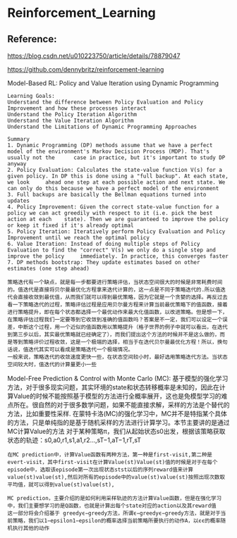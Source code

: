 Reinforcement_Learning
=====

Reference:
------

 https://blog.csdn.net/u010223750/article/details/78879047

 https://github.com/dennybritz/reinforcement-learning



 

Model-Based RL: Policy and Value Iteration using Dynamic Programming
	
	Learning Goals:
	Understand the difference between Policy Evaluation and Policy Improvement and how these processes interact
	Understand the Policy Iteration Algorithm
	Understand the Value Iteration Algorithm
	Understand the Limitations of Dynamic Programming Approaches

	Summary
	1. Dynamic Programming (DP) methods assume that we have a perfect model of the environment's Markov Decision Process (MDP). That's usually not the 		case in practice, but it's important to study DP anyway
	2. Policy Evaluation: Calculates the state-value function V(s) for a given policy. In DP this is done using a "full backup". At each state, we look 	ahead one step at each possible action and next state. We can only do this because we have a perfect model of the environment
	3. Full backups are basically the Bellman equations turned into updates
	4. Policy Improvement: Given the correct state-value function for a policy we can act greedily with respect to it (i.e. pick the best action at each 	state). Then we are guaranteed to improve the policy or keep it fixed if it's already optimal
	5. Policy Iteration: Iteratively perform Policy Evaluation and Policy Improvement until we reach the optimal policy
	6. Value Iteration: Instead of doing multiple steps of Policy Evaluation to find the "correct" V(s) we only do a single step and improve the policy 	immediately. In practice, this converges faster
	7. DP methods bootstrap: They update estimates based on other estimates (one step ahead)

	策略迭代有一个缺点，就是每一步都要进行策略评估，当状态空间很大的时候是非常耗费时间的。值迭代是直接将贝尔曼最优化方程拿来迭代计算的，这一点是不同于策略迭代的.所以值迭代会直接收敛到最优值，从而我们就可以得到最优策略，因为它就是一个贪婪的选择。再反过去看一下策略迭代的过程，策略评估过程是应用贝尔曼方程来计算当前最优策略下的值函数，接着进行策略提升，即在每个状态都选择一个最优动作来最大化值函数，以改进策略。但是想一下，在策略评估过程我们一定要等到它收敛到准确的值函数吗？答案是不一定，我们可以设定一个误差，中断这个过程，用一个近似的值函数用以策略提升（格子世界的例子中就可以看出，在迭代到第三步以后，其实最优策略就已经确定了），而我们提出这个方法的时候并不是这么做的，而是等到策略评价过程收敛，这是一个极端的选择，相当于在迭代贝尔曼最优化方程！所以，换句话说，值迭代其实可以看成是策略迭代一个极端情况。
	一般来说，策略迭代的收敛速度更快一些，在状态空间较小时，最好选用策略迭代方法。当状态空间较大时，值迭代的计算量更小一些


Model-Free Prediction & Control with Monte Carlo (MC):
	基于模型的强化学习方法，对于很多现实问题，其实环境的state和状态转移概率是未知的，因此在计算Value的时候不能按照基于模型的方法进行全概率展开，这也是免模型学习的难点所在。很自然的对于很多数学问题，如果不能直接求解，采样的方法是个替代的方法，比如重要性采样.
	在蒙特卡洛(MC)的强化学习中，MC并不是特指某个具体的方法，只是单纯指的是基于随机采样的方法进行计算学习。本节主要讲的是通过MC计算Value的方法
	对于某种策略π，我们从起始状态s0出发，根据该策略获取状态的轨迹：s0,a0,r1,s1,a1,r2...,sT−1,aT−1,rT,sT

	在MC prediction中，计算Value函数有两种方法，第一种是first-visit,第二种是evert-visit，其中first-visit在计算Value(st)Value(st)值的时候是对于在每个episode中，选取该episode第一次出现状态stst以后的序列reward值来计算value(st)value(st),然后对所有的episode中的value(st)value(st)按照出现次数取平均值，就可以得到value(st)value(st),

	MC prediction，主要介绍的是如何利用采样轨迹的方法计算Value函数，但是在强化学习中，我们主要想学习的是Q函数，也就是计算出每个state对应的action以及其reward值
	这一部分将会介绍基于 greedyϵ−greedy方法，所谓ϵ−greedyϵ−greedy方法，就是对于当前策略，我们以1−epsilon1−epsilon的概率选择当前策略所要执行的动作A，以ϵϵ的概率随机执行其他的动作
